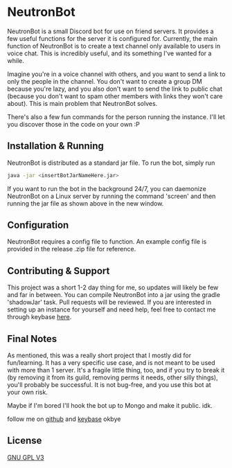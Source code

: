 # NeutronBot
NeutronBot is a small Discord bot for use on friend servers. It provides a few useful functions for the server it is configured for. Currently, the main function of NeutronBot is to create a text channel only available to users in voice chat. This is incredibly useful, and its something I've wanted for a while. 

Imagine you're in a voice channel with others, and you want to send a link to only the people in the channel. You don't want to create a group DM because you're lazy, and you also don't want to send the link to public chat (because you don't want to spam other members with links they won't care about). This is main problem that NeutronBot solves.

There's also a few fun commands for the person running the instance. I'll let you discover those in the code on your own :P

## Installation & Running
NeutronBot is distributed as a standard jar file. To run the bot, simply run

```bash
java -jar <insertBotJarNameHere.jar>
```

If you want to run the bot in the background 24/7, you can daemonize NeutronBot on a Linux server by running the command 'screen' and then running the jar file as shown above in the new window.

## Configuration
NeutronBot requires a config file to function. An example config file is provided in the release .zip file for reference.

## Contributing & Support
This project was a short 1-2 day thing for me, so updates will likely be few and far in between. You can compile NeutronBot into a jar using the gradle 'shadowJar' task. Pull requests will be reviewed. If you are interested in setting up an instance for yourself and need help, feel free to contact me through keybase [here](https://keybase.io/jamesjulich).

## Final Notes
As mentioned, this was a really short project that I mostly did for fun/learning. It has a very specific use case, and is not meant to be used with more than 1 server. It's a fragile little thing, too, and if you try to break it (by removing it from its guild, removing perms it needs, other silly things), you'll probably be successful. It is not bug-free, and you use this bot at your own risk.

Maybe if I'm bored I'll hook the bot up to Mongo and make it public. idk. 

follow me on [github](https://github.com/jamesjulich) and [keybase](https://keybase.io/jamesjulich) okbye

## License
[GNU GPL V3](https://www.gnu.org/licenses/gpl-3.0.en.html)
